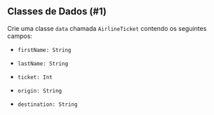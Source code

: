 ## Classes de Dados (#1)

Crie uma classe `data` chamada `AirlineTicket` contendo os seguintes campos:

- `firstName: String`

- `lastName: String`

- `ticket: Int`

- `origin: String`

- `destination: String`